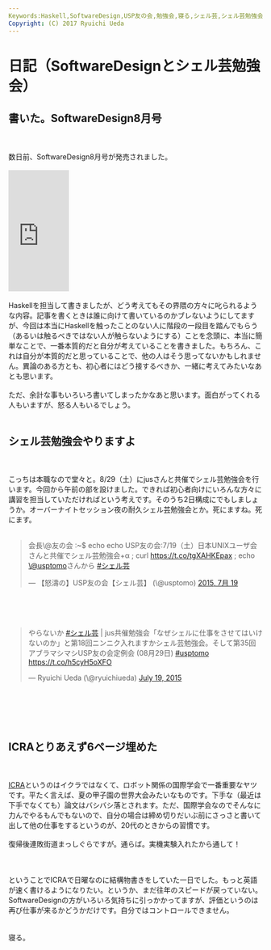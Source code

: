 ```yaml
---
Keywords:Haskell,SoftwareDesign,USP友の会,勉強会,寝る,シェル芸,シェル芸勉強会
Copyright: (C) 2017 Ryuichi Ueda
---
```


# 日記（SoftwareDesignとシェル芸勉強会）
<h2>書いた。SoftwareDesign8月号</h2><br />
<br />
数日前、SoftwareDesign8月号が発売されました。<br />
<br />
<iframe src="http://rcm-fe.amazon-adsystem.com/e/cm?lt1=_blank&bc1=000000&IS2=1&bg1=FFFFFF&fc1=000000&lc1=0000FF&t=ryuichiueda-22&o=9&p=8&l=as4&m=amazon&f=ifr&ref=ss_til&asins=B00XVN1OSU" style="width:120px;height:240px;" scrolling="no" marginwidth="0" marginheight="0" frameborder="0"></iframe><br />
<br />
Haskellを担当して書きましたが、どう考えてもその界隈の方々に叱られるような内容。記事を書くときは誰に向けて書いているのかブレないようにしてますが、今回は本当にHaskellを触ったことのない人に階段の一段目を踏んでもらう（あるいは触るべきではない人が触らないようにする）ことを念頭に、本当に簡単なことで、一番本質的だと自分が考えていることを書きました。もちろん、これは自分が本質的だと思っていることで、他の人はそう思ってないかもしれません。異論のある方とも、初心者にはどう接するべきか、一緒に考えてみたいなあとも思います。<br />
<br />
ただ、余計な事もいろいろ書いてしまったかなあと思います。面白がってくれる人もいますが、怒る人もいるでしょう。<br />
<br />
<h2>シェル芸勉強会やりますよ</h2><br />
<br />
こっちは本職なので堂々と。8/29（土）にjusさんと共催でシェル芸勉強会を行います。今回から午前の部を設けました。できれば初心者向けにいろんな方々に講習を担当していただければという考えです。そのうち2日構成にでもしましょうか。オーバーナイトセッション夜の耐久シェル芸勉強会とか。死にますね。死にます。<br />
<br />
<blockquote class="twitter-tweet" lang="ja"><p lang="ja" dir="ltr">会長\@友の会 :~$ echo echo USP友の会:7/19（土）日本UNIXユーザ会さんと共催でシェル芸勉強会+α ; curl <a href="https://t.co/tgXAHKEpax">https://t.co/tgXAHKEpax</a> ; echo <a href="https://twitter.com/usptomo">\@usptomo</a>さんから <a href="https://twitter.com/hashtag/%E3%82%B7%E3%82%A7%E3%83%AB%E8%8A%B8?src=hash">#シェル芸</a></p>&mdash; 【怒濤の】USP友の会【シェル芸】 (\@usptomo) <a href="https://twitter.com/usptomo/status/622748701681807360">2015, 7月 19</a></blockquote><br />
<script async src="//platform.twitter.com/widgets.js" charset="utf-8"></script><br />
<br />
<blockquote class="twitter-tweet" data-partner="tweetdeck"><p lang="ja" dir="ltr">やらないか <a href="https://twitter.com/hashtag/%E3%82%B7%E3%82%A7%E3%83%AB%E8%8A%B8?src=hash">#シェル芸</a> | jus共催勉強会「なぜシェルに仕事をさせてはいけないのか」と第18回ニンニク入れますかシェル芸勉強会。そして第35回アブラマシマシUSP友の会定例会 (08月29日) <a href="https://twitter.com/hashtag/usptomo?src=hash">#usptomo</a> <a href="https://t.co/h5cyH5oXFO">https://t.co/h5cyH5oXFO</a></p>&mdash; Ryuichi Ueda (\@ryuichiueda) <a href="https://twitter.com/ryuichiueda/status/622583929841651713">July 19, 2015</a></blockquote><br />
<script async src="//platform.twitter.com/widgets.js" charset="utf-8"></script><br />
<br />
<br />
<h2>ICRAとりあえず6ページ埋めた</h2><br />
<br />
<a href="http://www.icra2016.org/" target="_blank">ICRA</a>というのはイクラではなくて、ロボット関係の国際学会で一番重要なヤツです。平たく言えば、夏の甲子園の世界大会みたいなものです。下手な（最近は下手でなくても）論文はバシバシ落とされます。ただ、国際学会なのでそんなに力んでやるもんでもないので、自分の場合は締め切りだいぶ前にさっさと書いて出して他の仕事をするというのが、20代のときからの習慣です。<br />
<br />
復帰後連敗街道まっしぐらですが。通らば。実機実験入れたから通して！<br />
<br />
<br />
<br />
ということでICRAで日曜なのに結構物書きをしていた一日でした。もっと英語が速く書けるようになりたい。というか、まだ往年のスピードが戻っていない。SoftwareDesignの方がいろいろ気持ちに引っかかってますが、評価というのは再び仕事が来るかどうかだけです。自分ではコントロールできません。<br />
<br />
<br />
寝る。<br />

